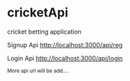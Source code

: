 # cricketApi
cricket betting application
<p>Signup Api <a href="http://localhost:3000/api/reg">http://localhost:3000/api/reg</a></p>
<p>Login Api  <a href="http://localhost:3000/api/login">http://localhost:3000/api/login</a></p>

<small>More api url will be add....</small>

